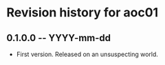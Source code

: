 # Revision history for aoc01

## 0.1.0.0 -- YYYY-mm-dd

* First version. Released on an unsuspecting world.
